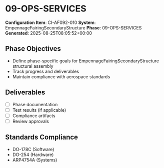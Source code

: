# 09-OPS-SERVICES

**Configuration Item**: CI-AF092-010
**System**: EmpennageFairingSecondaryStructure
**Phase**: 09-OPS-SERVICES
**Generated**: 2025-08-25T08:05:52+00:00

## Phase Objectives
- Define phase-specific goals for EmpennageFairingSecondaryStructure structural assembly
- Track progress and deliverables
- Maintain compliance with aerospace standards

## Deliverables
- [ ] Phase documentation
- [ ] Test results (if applicable)
- [ ] Compliance artifacts
- [ ] Review approvals

## Standards Compliance
- DO-178C (Software)
- DO-254 (Hardware)
- ARP4754A (Systems)

